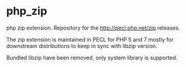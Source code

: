 php_zip
=======

php zip extension. Repository for the http://pecl.php.net/zip releases.

The zip extension is maintained in PECL for PHP 5 and 7
mostly for downstream distributions to keep in sync with libzip version.

Bundled libzip have been removed, only system library is supported.

